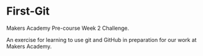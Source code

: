 First-Git
=========
Makers Academy Pre-course Week 2 Challenge.

An exercise for learning to use git and GitHub in preparation for our work at Makers Academy.

